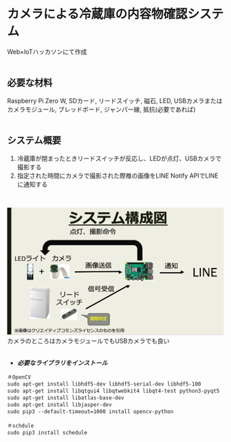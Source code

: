 # カメラによる冷蔵庫の内容物確認システム

Web×IoTハッカソンにて作成  
<br>
## 必要な材料
Raspberry Pi Zero W, SDカード, リードスイッチ, 磁石, LED, USBカメラまたはカメラモジュール, ブレッドボード, ジャンパー線, 抵抗(必要であれば)   
<br>

## システム概要
1. 冷蔵庫が閉まったときリードスイッチが反応し、LEDが点灯、USBカメラで撮影する
2. 指定された時間にカメラで撮影された際椎の画像をLINE Notify APIでLINEに通知する  
<br>

![alt text](./images/overview.png "システム構成図")  
カメラのところはカメラモジュールでもUSBカメラでも良い  
<br>

- ___必要なライブラリをインストール___
```
＃OpenCV
sudo apt-get install libhdf5-dev libhdf5-serial-dev libhdf5-100
sudo apt-get install libqtgui4 libqtwebkit4 libqt4-test python3-pyqt5
sudo apt-get install libatlas-base-dev
sudo apt-get install libjasper-dev
sudo pip3 --default-timeout=1000 install opencv-python

＃schdule
sudo pip3 install schedule
```
